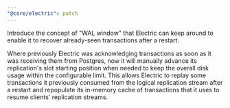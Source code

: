 ```yaml
---
"@core/electric": patch
---
```


Introduce the concept of "WAL window" that Electric can keep around to enable it to recover already-seen transactions after a restart.

Where previously Electric was acknowledging transactions as soon as it was
receiving them from Postgres, now it will manually advance its replication's
slot starting position when needed to keep the overall disk usage within the
configurable limit. This allows Electric to replay some transactions it
previously consumed from the logical replication stream after a restart and
repopulate its in-memory cache of transactions that it uses to resume clients'
replication streams.
